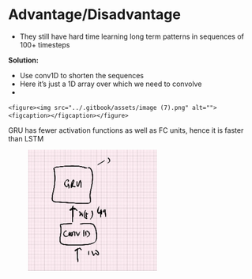 # Advantage/Disadvantage

* They still have hard time learning long term patterns in sequences of 100+ timesteps

**Solution:**

* Use conv1D to shorten the sequences
* Here it’s just a 1D array over which we need to convolve
*

    <figure><img src="../.gitbook/assets/image (7).png" alt=""><figcaption></figcaption></figure>

GRU has fewer activation functions as well as FC units, hence it is faster than LSTM

<figure><img src="../.gitbook/assets/image (8).png" alt=""><figcaption></figcaption></figure>

